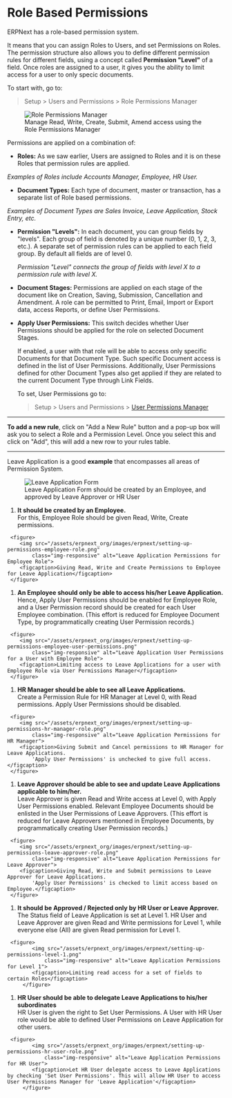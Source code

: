 # Role Based Permissions

<p class="lead">ERPNext has a role-based permission system.</p>

It means that you can assign Roles to Users, and set Permissions on Roles. The permission structure also allows you to define different permission rules for different fields, using a concept called **Permission "Level"** of a field. Once roles are assigned to a user, it gives you the ability to limit access for a user to only specic documents.  

To start with, go to:
> Setup > Users and Permissions > Role Permissions Manager

<figure>
	<img src="/assets/erpnext_org/images/erpnext/setting-up-permissions-leave-application.png"
		class="img-responsive" alt="Role Permissions Manager">
	<figcaption>Manage Read, Write, Create, Submit, Amend access using the Role Permissions Manager</figcaption>
</figure>

Permissions are applied on a combination of:

  * **Roles:** As we saw earlier, Users are assigned to Roles and it is on these Roles that permission rules are applied.  
  
  *Examples of Roles include Accounts Manager, Employee, HR User.*  
  
  * **Document Types:** Each type of document, master or transaction, has a separate list of Role based permissions.  
  
  *Examples of Document Types are Sales Invoice, Leave Application, Stock Entry, etc.*
	
  * **Permission "Levels":** In each document, you can group fields by "levels". Each group of field is denoted by a unique number (0, 1, 2, 3, etc.). A separate set of permission rules can be applied to each field group. By default all fields are of level 0.  

    *Permission "Level" connects the group of fields with level X to a permission rule with level X.*  
  
  * **Document Stages:** Permissions are applied on each stage of the document like on Creation, Saving, Submission, Cancellation and Amendment. A role can be permitted to Print, Email, Import or Export data, access Reports, or define User Permissions.  

  * **Apply User Permissions:** This switch decides whether User Permissions should be applied for the role on selected Document Stages.
	
	If enabled, a user with that role will be able to access only specific Documents for that Document Type. Such specific Document access is defined in the list of User Permissions. Additionally, User Permissions defined for other Document Types also get applied if they are related to the current Document Type through Link Fields.
	
	To set, User Permissions go to:  
    > Setup > Users and Permissions > [User Permissions Manager](/setting-up/permissions/user-permissions)  

---

**To add a new rule**, click on "Add a New Rule" button and a pop-up box will ask you to select a Role and a Permission Level. Once you select this and click on "Add", this will add a new row to your rules table.

---

Leave Application is a good **example** that encompasses all areas of Permission System.

<figure>
	<img src="/assets/erpnext_org/images/erpnext/setting-up-permissions-leave-application-form.png"
		class="img-responsive" alt="Leave Application Form">
	<figcaption>Leave Application Form should be created by an Employee, and approved by Leave Approver or HR User</figcaption>
</figure>

   1. **It should be created by an Employee.**  
     For this, Employee Role should be given Read, Write, Create permissions.  
	 
	 <figure>
	 	<img src="/assets/erpnext_org/images/erpnext/setting-up-permissions-employee-role.png"
	 		class="img-responsive" alt="Leave Application Permissions for Employee Role">
	 	<figcaption>Giving Read, Write and Create Permissions to Employee for Leave Application</figcaption>
	 </figure>
	 
   1. **An Employee should only be able to access his/her Leave Application.**  
     Hence, Apply User Permissions should be enabled for Employee Role, and a User Permission record should be created for each User Employee combination. (This effort is reduced for Employee Document Type, by programmatically creating User Permission records.)  
	 
	 <figure>
	 	<img src="/assets/erpnext_org/images/erpnext/setting-up-permissions-employee-user-permissions.png"
	 		class="img-responsive" alt="Leave Application User Permissions for a User with Employee Role">
	 	<figcaption>Limiting access to Leave Applications for a user with Employee Role via User Permissions Manager</figcaption>
	 </figure>
	 
   1. **HR Manager should be able to see all Leave Applications.**  
     Create a Permission Rule for HR Manager at Level 0, with Read permissions. Apply User Permissions should be disabled.  
	 
	 <figure>
	 	<img src="/assets/erpnext_org/images/erpnext/setting-up-permissions-hr-manager-role.png"
	 		class="img-responsive" alt="Leave Application Permissions for HR Manager">
	 	<figcaption>Giving Submit and Cancel permissions to HR Manager for Leave Applications.
			'Apply User Permissions' is unchecked to give full access.</figcaption>
	 </figure>
	    
   1. **Leave Approver should be able to see and update Leave Applications applicable to him/her.**  
     Leave Approver is given Read and Write access at Level 0, with Apply User Permissions enabled. Relevant Employee Documents should be enlisted in the User Permissions of Leave Approvers. (This effort is reduced for Leave Approvers mentioned in Employee Documents, by programmatically creating User Permission records.)  

	 <figure>
	 	<img src="/assets/erpnext_org/images/erpnext/setting-up-permissions-leave-approver-role.png"
	 		class="img-responsive" alt="Leave Application Permissions for Leave Approver">
	 	<figcaption>Giving Read, Write and Submit permissions to Leave Approver for Leave Applications.
			'Apply User Permissions' is checked to limit access based on Employee.</figcaption>
	 </figure>
	    
   1. **It should be Approved / Rejected only by HR User or Leave Approver.** 
     The Status field of Leave Application is set at Level 1. HR User and Leave Approver are given Read and Write permissions for Level 1, while everyone else (All) are given Read permission for Level 1.  
	 
	 <figure>
	 	 	<img src="/assets/erpnext_org/images/erpnext/setting-up-permissions-level-1.png"
	 	 		class="img-responsive" alt="Leave Application Permissions for Level 1">
	 	 	<figcaption>Limiting read access for a set of fields to certain Roles</figcaption>
	 	 </figure>
   
   1. **HR User should be able to delegate Leave Applications to his/her subordinates**  
     HR User is given the right to Set User Permissions. A User with HR User role would be able to defined User Permissions on Leave Application for other users.  

	 <figure>
	 	 	<img src="/assets/erpnext_org/images/erpnext/setting-up-permissions-hr-user-role.png"
	 	 		class="img-responsive" alt="Leave Application Permissions for HR User">
	 	 	<figcaption>Let HR User delegate access to Leave Applications by checking 'Set User Permissions'. This will allow HR User to access User Permissions Manager for 'Leave Application'</figcaption>
	 	 </figure>
